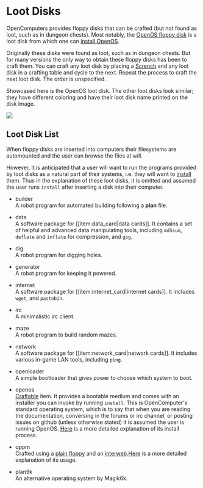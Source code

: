 # Loot Disks

OpenComputers provides floppy disks that can be crafted (but not found
as loot, such as in dungeon chests). Most notably, the [OpenOS floppy
disk](/item/openos_floppy) is a loot disk from which one can [install
OpenOS](/openos).

Originally these disks were found as loot, such as in dungeon chests.
But for many versions the only way to obtain these floppy disks has been
to craft them. You can craft any loot disk by placing a
[Scrench](/item/scrench/Scrench) and any loot disk in a crafting table
and cycle to the next. Repeat the process to craft the next loot disk.
The order is unspecified.

Showcased here is the OpenOS loot disk. The other loot disks look
similar; they have different coloring and have their loot disk name
printed on the disk image.

![](https://ocdoc.cil.li/_media/recipes:items:openos.png)

## Loot Disk List

When floppy disks are inserted into computers their filesystems are
automounted and the user can browse the files at will.

However, it is anticipated that a user will want to run the programs
provided by loot disks as a natural part of their systems, i.e. they
will want to [install](/openos#install_tool) them. Thus in the
explanation of these loot disks, it is omitted and assumed the user runs
`install` after inserting a disk into their computer.

- builder\
      A robot program for automated building following a **plan** file.

- data\
      A software package for [[item:data_card|data cards]]. It
      contains a set of helpful and advanced data manipulating tools,
      including `md5sum`, `deflate` and `inflate` for compression, and
      `gpg`.

- dig\
      A robot program for digging holes.

- generator\
      A robot program for keeping it powered.

- internet\
      A software package for [[item:internet_card|internet cards]].
      It includes `wget`, and `pastebin`.

- irc\
      A minimalistic irc client.

- maze\
      A robot program to build random mazes.

- network\
      A software package for [[item:network_card|network cards]]. It
      includes various in-game LAN tools, including `ping`.

- openloader\
      A simple bootloader that gives power to choose which system to boot.

- openos\
      [Craftable](/item/openos_floppy) item. It provides a bootable
      medium and comes with an installer you can invoke by running
      `install`. This is OpenComputer's standard operating system, which
      is to say that when you are reading the documentation, conversing in
      the forums or irc channel, or posting issues on github (unless
      otherwise stated) it is assumed the user is running OpenOS.
      [Here](/openos) is a more detailed explanation of its install
      process.

- oppm\
      Crafted using a [plain floppy](/item/floppy_disk) and an
      [interweb](/item/materials#interweb).[Here](/tutorial/program/oppm)
      is a more detailed explanation of its usage.

- plan9k\
      An alternative operating system by Magik6k.